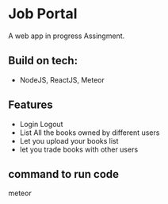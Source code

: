 # Job Portal
A web app in progress Assingment.
## Build on tech:
- NodeJS, ReactJS, Meteor

## Features
- Login Logout
- List All the books owned by different users
- Let you upload your books list 
- let you trade books with other users

## command to run code
meteor


